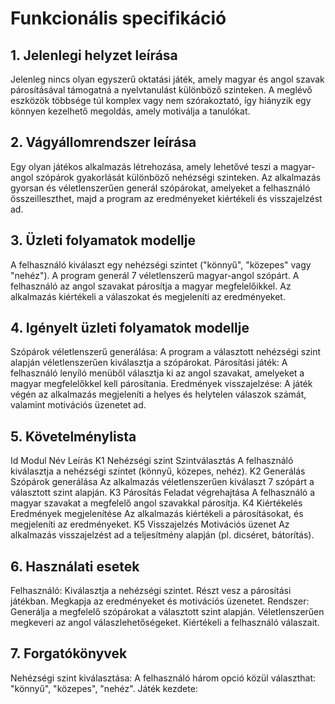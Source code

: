 # Funkcionális specifikáció
## 1. Jelenlegi helyzet leírása
Jelenleg nincs olyan egyszerű oktatási játék, amely magyar és angol szavak párosításával támogatná a nyelvtanulást különböző szinteken. A meglévő eszközök többsége túl komplex vagy nem szórakoztató, így hiányzik egy könnyen kezelhető megoldás, amely motiválja a tanulókat.
## 2. Vágyállomrendszer leírása
Egy olyan játékos alkalmazás létrehozása, amely lehetővé teszi a magyar-angol szópárok gyakorlását különböző nehézségi szinteken. Az alkalmazás gyorsan és véletlenszerűen generál szópárokat, amelyeket a felhasználó összeilleszthet, majd a program az eredményeket kiértékeli és visszajelzést ad.
## 3. Üzleti folyamatok modellje
A felhasználó kiválaszt egy nehézségi szintet ("könnyű", "közepes" vagy "nehéz").
A program generál 7 véletlenszerű magyar-angol szópárt. A felhasználó az angol szavakat párosítja a magyar megfelelőikkel.
Az alkalmazás kiértékeli a válaszokat és megjeleníti az eredményeket.
## 4. Igényelt üzleti folyamatok modellje
Szópárok véletlenszerű generálása: A program a választott nehézségi szint alapján véletlenszerűen kiválasztja a szópárokat. Párosítási játék: A felhasználó lenyíló menüből választja ki az angol szavakat, amelyeket a magyar megfelelőkkel kell párosítania. Eredmények visszajelzése: A játék végén az alkalmazás megjeleníti a helyes és helytelen válaszok számát, valamint motivációs üzenetet ad.
## 5. Követelménylista
Id	Modul	Név	Leírás
K1	Nehézségi szint	Szintválasztás	A felhasználó kiválasztja a nehézségi szintet (könnyű, közepes, nehéz).
K2	Generálás	Szópárok generálása	Az alkalmazás véletlenszerűen kiválaszt 7 szópárt a választott szint alapján.
K3	Párosítás	Feladat végrehajtása	A felhasználó a magyar szavakat a megfelelő angol szavakkal párosítja.
K4	Kiértékelés	Eredmények megjelenítése	Az alkalmazás kiértékeli a párosításokat, és megjeleníti az eredményeket.
K5	Visszajelzés	Motivációs üzenet	Az alkalmazás visszajelzést ad a teljesítmény alapján (pl. dicséret, bátorítás).

## 6. Használati esetek
Felhasználó:
Kiválasztja a nehézségi szintet.
Részt vesz a párosítási játékban.
Megkapja az eredményeket és motivációs üzenetet.
Rendszer:
Generálja a megfelelő szópárokat a választott szint alapján.
Véletlenszerűen megkeveri az angol válaszlehetőségeket.
Kiértékeli a felhasználó válaszait.

## 7. Forgatókönyvek
Nehézségi szint kiválasztása:
A felhasználó három opció közül választhat: "könnyű", "közepes", "nehéz".
Játék kezdete:

